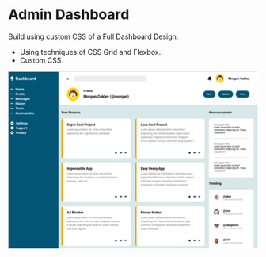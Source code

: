 # Admin Dashboard

Build using custom CSS of a Full Dashboard Design.

* Using techniques of CSS Grid and Flexbox.
* Custom CSS

![print](assets/print.png)

